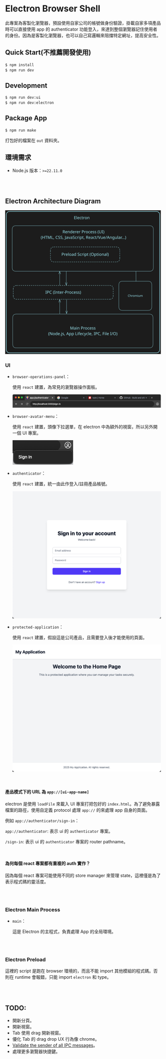 # Electron Browser Shell

此專案為客製化瀏覽器，預設使用自家公司的帳號做身份驗證，掛載自家多項產品時可以直接使用 app 的 authenticator 功能登入，來達到整個瀏覽器記住使用者的身份。因為是客製化瀏覽器，也可以自己寫邏輯來阻擋特定網址，提高安全性。

## Quick Start(不推薦開發使用)

```bash
$ npm install
$ npm run dev
```

## Development

```bash
$ npm run dev:ui
$ npm run dev:electron
```

## Package App

```bash
$ npm run make
```

打包好的檔案在 `out` 資料夾。

## 環境需求

- Node.js 版本：`>=22.11.0`

<br/><br/>

## Electron Architecture Diagram

![Electron Architecture Diagram](docs/images/architecture-diagram.svg)


### UI

- `browser-operations-panel`：
  
  使用 `react` 建置，為常見的瀏覽器操作面板。

  ![browser-operations-panel](docs/images/browser-operations-panel.png)

- `browser-avatar-menu`：

   使用 `react` 建置，頭像下拉選單，在 electron 中為額外的視窗，所以另外開一個 UI 專案。

  ![browser-avatar-menu](docs/images/browser-avatar-menu.png)

- `authenticator`：

  使用 `react` 建置，統一由此作登入/註冊產品帳號。

  ![authenticator](docs/images/authenticator-sign-in.png)

- `protected-application`：
   
   使用 `react` 建置，假設這是公司產品，且需要登入後才能使用的頁面。

  ![protected-application](docs/images/protected-application-home.png)

<br/>

#### 產品模式下的 URL 為 `app://[ui-app-name]`

electron 是使用 `loadFile` 來載入 UI 專案打把包好的 `index.html`。為了避免暴露檔案的路徑，使用自定義 protocol 處理 `app://` 的來處理 app 自身的頁面。

例如 `app://authenticator/sign-in`：

`app://authenticator`: 表示 ui 的 `authenticator` 專案。

`/sign-in`: 表示 ui 的 `authenticator` 專案的 router pathname。

<br/>

#### 為何每個 react 專案都有重複的 auth 實作？

因為每個 react 專案可能使用不同的 store manager 來管理 state，這裡僅是為了表示程式碼的靈活度。

<br/><br/>

### Electron Main Process

- `main`：
  
  這是 Electron 的主程式，負責處理 App 的全局環境。

<br/><br/>

### Electron Preload

這裡的 script 是跑在 browser 環境的，而且不能 import 其他模組的程式碼。否則在 runtime 會報錯，只能 import `electron` 和 type。

<br/><br/>

## TODO:

- 開新分頁。
- 開新視窗。
- Tab 使用 drag 開新視窗。
- 優化 Tab 的 drag drop UX 行為像 chrome。
- [Validate the sender of all IPC messages](https://www.electronjs.org/docs/latest/tutorial/security#17-validate-the-sender-of-all-ipc-messages)。
- 處理更多瀏覽器快捷鍵。

